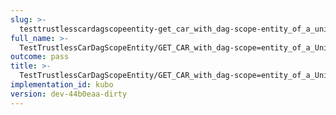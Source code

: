 ```yaml
---
slug: >-
  testtrustlesscardagscopeentity-get_car_with_dag-scope-entity_of_a_unixfs_file_(accept_header)-header_accept-ranges
full_name: >-
  TestTrustlessCarDagScopeEntity/GET_CAR_with_dag-scope=entity_of_a_UnixFS_file_(Accept_Header)/Header_Accept-Ranges
outcome: pass
title: >-
  TestTrustlessCarDagScopeEntity/GET_CAR_with_dag-scope=entity_of_a_UnixFS_file_(Accept_Header)/Header_Accept-Ranges
implementation_id: kubo
version: dev-44b0eaa-dirty
---
```


